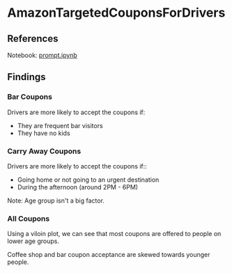 # AmazonTargetedCouponsForDrivers

## References

Notebook: [prompt.ipynb](prompt.ipynb)

## Findings

### Bar Coupons

Drivers are more likely to accept the coupons if:

* They are frequent bar visitors
* They have no kids

### Carry Away Coupons

Drivers are more likely to accept the coupons if::

* Going home or not going to an urgent destination
* During the afternoon (around 2PM - 6PM)

Note: Age group isn't a big factor.

### All Coupons

Using a viloin plot, we can see that most coupons are offered to people on lower age groups.

Coffee shop and bar coupon acceptance are skewed towards younger people.
